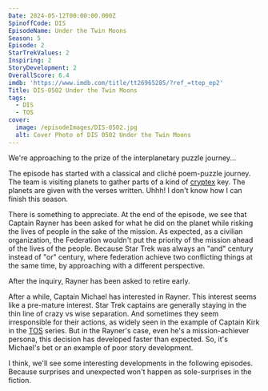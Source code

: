 ```yaml
---
Date: 2024-05-12T00:00:00.000Z
SpinoffCode: DIS
EpisodeName: Under the Twin Moons
Season: 5
Episode: 2
StarTrekValues: 2
Inspiring: 2
StoryDevelopment: 2
OverallScore: 6.4
imdb: 'https://www.imdb.com/title/tt26965285/?ref_=ttep_ep2'
Title: DIS-0502 Under the Twin Moons
tags:
  - DIS
  - TOS
cover:
  image: /episodeImages/DIS-0502.jpg
  alt: Cover Photo of DIS 0502 Under the Twin Moons
---
```


We're approaching to the prize of the interplanetary puzzle journey...

The episode has started with a classical and cliché poem-puzzle journey. The team is visiting planets to gather parts of a kind of [cryptex](https://en.wikipedia.org/wiki/Cryptex) key. The planets are given with the verses written. Uhhh! I don't know how I can finish this season.

There is something to appreciate. At the end of the episode, we see that Captain Rayner has been asked for what he did on the planet while risking the lives of people in the sake of the mission. As expected, as a civilian organization, the Federation wouldn't put the priority of the mission ahead of the lives of the people. Because Star Trek was always an "and" century instead of "or" century, where federation achieve two conflicting things at the same time, by approaching with a different perspective.

After the inquiry, Rayner has been asked to retire early.

After a while, Captain Michael has interested in Rayner. This interest seems like a pre-mature interest. Star Trek captains are generally staying in the thin line of crazy vs wise separation. And sometimes they seem irresponsible for their actions, as widely seen in the example of Captain Kirk in the [TOS](/tags/TOS/) series. But in the Rayner's case, even he's a mission-achiever persona, this decision has developed faster than expected. So, it's Michael's bet or an example of poor story development.

I think, we'll see some interesting developments in the following episodes. Because surprises and unexpected won't happen as sole-surprises in the fiction.
